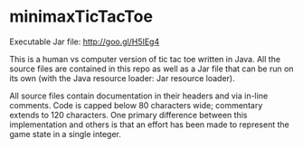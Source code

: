# minimaxTicTacToe

Executable Jar file: http://goo.gl/H5IEg4

This is a human vs computer version of tic tac toe written in Java. 
All the source files are contained in this repo as well as a Jar file that can be run on its own 
(with the Java resource loader: Jar resource loader).

All source files contain documentation in their headers and via in-line comments.
Code is capped below 80 characters wide; commentary extends to 120 characters.
One primary difference between this implementation and others is that an effort has been made to represent the game state in a single integer.
